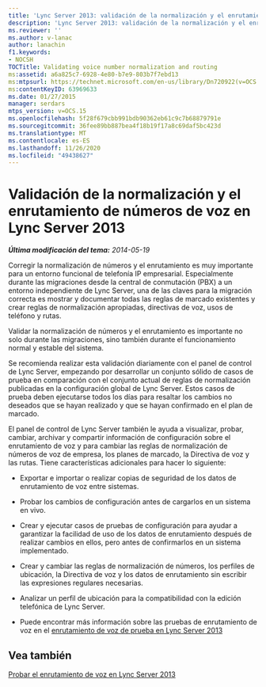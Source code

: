```yaml
---
title: 'Lync Server 2013: validación de la normalización y el enrutamiento de números de voz'
description: 'Lync Server 2013: validación de la normalización y el enrutamiento de números de voz.'
ms.reviewer: ''
ms.author: v-lanac
author: lanachin
f1.keywords:
- NOCSH
TOCTitle: Validating voice number normalization and routing
ms:assetid: a6a825c7-6928-4e80-b7e9-803b7f7ebd13
ms:mtpsurl: https://technet.microsoft.com/en-us/library/Dn720922(v=OCS.15)
ms:contentKeyID: 63969633
ms.date: 01/27/2015
manager: serdars
mtps_version: v=OCS.15
ms.openlocfilehash: 5f28f679cbb991bdb90362eb61c9c7b68879791e
ms.sourcegitcommit: 36fee89bb887bea4f18b19f17a8c69daf5bc423d
ms.translationtype: MT
ms.contentlocale: es-ES
ms.lasthandoff: 11/26/2020
ms.locfileid: "49438627"
---
```

# <a name="validating-voice-number-normalization-and-routing-in-lync-server-2013"></a>Validación de la normalización y el enrutamiento de números de voz en Lync Server 2013

<div data-xmlns="http://www.w3.org/1999/xhtml">

<div class="topic" data-xmlns="http://www.w3.org/1999/xhtml" data-msxsl="urn:schemas-microsoft-com:xslt" data-cs="https://msdn.microsoft.com/">

<div data-asp="https://msdn2.microsoft.com/asp">



</div>

<div id="mainSection">

<div id="mainBody">

<span> </span>

_**Última modificación del tema:** 2014-05-19_

Corregir la normalización de números y el enrutamiento es muy importante para un entorno funcional de telefonía IP empresarial. Especialmente durante las migraciones desde la central de conmutación (PBX) a un entorno independiente de Lync Server, una de las claves para la migración correcta es mostrar y documentar todas las reglas de marcado existentes y crear reglas de normalización apropiadas, directivas de voz, usos de teléfono y rutas.

Validar la normalización de números y el enrutamiento es importante no solo durante las migraciones, sino también durante el funcionamiento normal y estable del sistema.

Se recomienda realizar esta validación diariamente con el panel de control de Lync Server, empezando por desarrollar un conjunto sólido de casos de prueba en comparación con el conjunto actual de reglas de normalización publicadas en la configuración global de Lync Server. Estos casos de prueba deben ejecutarse todos los días para resaltar los cambios no deseados que se hayan realizado y que se hayan confirmado en el plan de marcado.

El panel de control de Lync Server también le ayuda a visualizar, probar, cambiar, archivar y compartir información de configuración sobre el enrutamiento de voz y para cambiar las reglas de normalización de números de voz de empresa, los planes de marcado, la Directiva de voz y las rutas. Tiene características adicionales para hacer lo siguiente:

  - Exportar e importar o realizar copias de seguridad de los datos de enrutamiento de voz entre sistemas.

  - Probar los cambios de configuración antes de cargarlos en un sistema en vivo.

  - Crear y ejecutar casos de pruebas de configuración para ayudar a garantizar la facilidad de uso de los datos de enrutamiento después de realizar cambios en ellos, pero antes de confirmarlos en un sistema implementado.

  - Crear y cambiar las reglas de normalización de números, los perfiles de ubicación, la Directiva de voz y los datos de enrutamiento sin escribir las expresiones regulares necesarias.

  - Analizar un perfil de ubicación para la compatibilidad con la edición telefónica de Lync Server.

  - Puede encontrar más información sobre las pruebas de enrutamiento de voz en el [enrutamiento de voz de prueba en Lync Server 2013](lync-server-2013-test-voice-routing.md)

<div>

## <a name="see-also"></a>Vea también


[Probar el enrutamiento de voz en Lync Server 2013](lync-server-2013-test-voice-routing.md)  
  

</div>

</div>

<span> </span>

</div>

</div>

</div>

